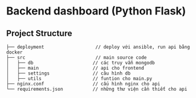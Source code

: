 # Backend dashboard (Python Flask)
## Project Structure
    ├── deployment                   // deploy với ansible, run api bằng docker
    ├── src                          // main source code
    │   ├── db                      // các truy vẫn mongodb
    │   ├── main                    // api cho frontend
    │   ├── settings                // câu hình db
    │   ├── utils                   // funtion cho main.py
    ├── nginx.conf                  // cấu hình nginx cho api
    └── requirements.json           // những thư viện cần thiết cho api